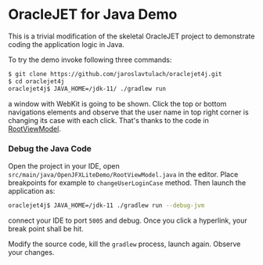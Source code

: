 OracleJET for Java Demo
=======================

This is a trivial modification of the skeletal OracleJET project
to demonstrate coding the application logic in Java.

To try the demo invoke following three commands:

```bash
$ git clone https://github.com/jaroslavtulach/oraclejet4j.git
$ cd oraclejet4j
oraclejet4j$ JAVA_HOME=/jdk-11/ ./gradlew run
```

a window with WebKit is going to be shown. Click the top or bottom navigations 
elements and observe that the user name in top right corner is changing
its case with each click. That's thanks to the code in 
[RootViewModel](https://github.com/JaroslavTulach/oraclejet4j/blob/master/src/main/java/OpenJFXLiteDemo/RootViewModel.java).

### Debug the Java Code ###

Open the project in your IDE, open 
`src/main/java/OpenJFXLiteDemo/RootViewModel.java`
in the editor. Place breakpoints for example to `changeUserLoginCase` method.
Then launch the application as:

```bash
oraclejet4j$ JAVA_HOME=/jdk-11 ./gradlew run --debug-jvm
```

connect your IDE to port `5005` and debug. Once you click a hyperlink, your break
point shall be hit.

Modify the source code, kill the `gradlew` process, launch again. Observe your
changes.
